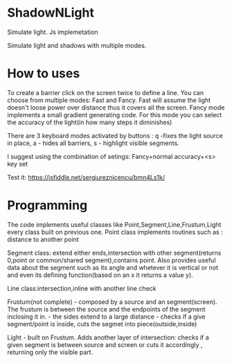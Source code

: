 # ShadowNLight
Simulate light. Js implemetation

Simulate light and shadows with multiple modes. 

# How to uses
To create a barrier click on the screen twice to define a line.
You can choose from multiple modes: Fast and Fancy. Fast will assume the light doesn't loose power over distance thus it covers all the screen.
Fancy mode implements a small gradient generating code. For this mode you can select the accuracy of the light(in how many steps it diminishes)

There are 3 keyboard modes activated by buttons : q -fixes the light source in place, a - hides all barriers, s - highlight visible segments.

I suggest using the combination of setings: Fancy+normal accuracy+\<s\> key set
  
Test it: https://jsfiddle.net/sergiureznicencu/bmn4Ls1k/
  
# Programming
The code implements useful classes like Point,Segment,Line,Frustum,Light every class built on previous one. 
Point class implements routines such as : distance to another point

Segment class:  extend either ends,intersection with other segment(returns 0,point or common/shared segment),contains point. Also provides useful data about the segment such as its angle and whetever it is vertical or not and even its defining function(based on an x it returns a value y).

Line class:intersection,inline with another line check

Frustum(not complete) \- composed by a source and an segment(screen). The frustum is between the source and the endpoints of the segment inclosing it in. 
        \- the sides extend to a large distance 
        \- checks if a give segment/point is inside, cuts the segmet into piece(outside,inside)
        
Light - built on Frustum. Adds another layer of intersection: checks if a given segment is between source and screen or cuts it accordingly , returning only the visible part.
